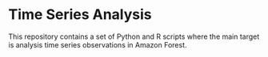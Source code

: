 # Time Series Analysis
This repository contains a set of Python and R scripts where the main target is analysis time series observations in Amazon Forest.
